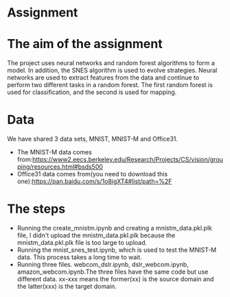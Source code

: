 # Assignment
# The aim of the assignment
The project uses neural networks and random forest algorithms to form a model. In addition, the SNES algorithm is used to evolve strategies. Neural networks are used to extract features from the data and continue to perform two different tasks in a random forest. The first random forest is used for classification, and the second is used for mapping.

# Data
We have shared 3 data sets, MNIST, MNIST-M and Office31.
- The MNIST-M data comes from:https://www2.eecs.berkeley.edu/Research/Projects/CS/vision/grouping/resources.html#bsds500
- Office31 data comes from(you need to download this one):https://pan.baidu.com/s/1o8igXT4#list/path=%2F

# The steps
- Running the create_mnistm.ipynb and creating a mnistm_data.pkl.plk file, I didn't upload the mnistm_data.pkl.plk because the mnistm_data.pkl.plk file is too large to upload. 
- Running the mnist_snes_test.ipynb, which is used to test the MNIST-M data. This process takes a long time to wait. 
- Running three files. webcom_dslr.ipynb, dslr_webcom.ipynb, amazon_webcom.ipynb.The three files have the same code but use different data. xx-xxx means the former(xx) is the source domain and the latter(xxx) is the target domain.
